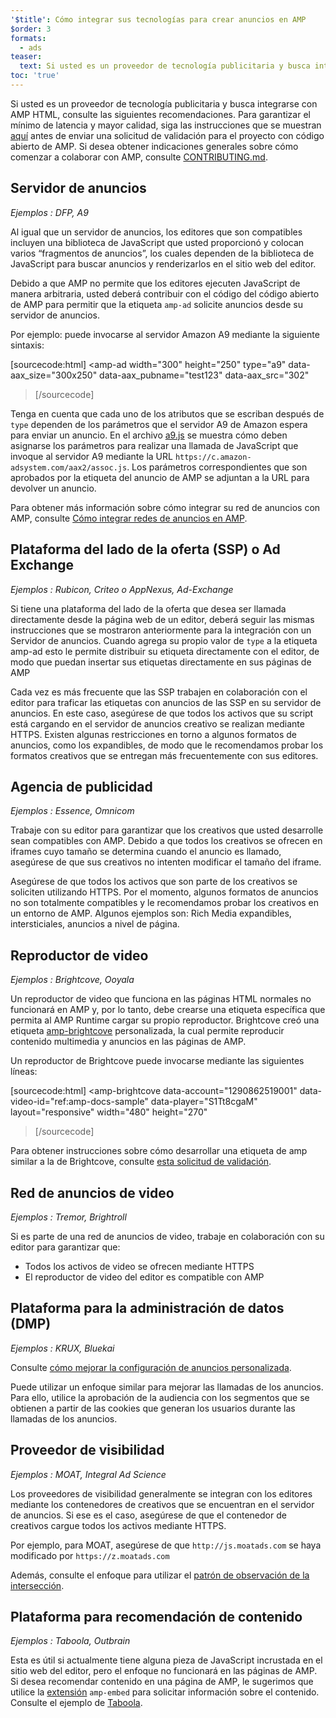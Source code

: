 ```yaml
---
'$title': Cómo integrar sus tecnologías para crear anuncios en AMP
$order: 3
formats:
  - ads
teaser:
  text: Si usted es un proveedor de tecnología publicitaria y busca integrarse con AMP HTML, consulte las siguientes recomendaciones.
toc: 'true'
---
```


<!--
This file is imported from https://github.com/ampproject/amphtml/blob/main/ads/_integration-guide.md.
Please do not change this file.
If you have found a bug or an issue please
have a look and request a pull request there.
-->

Si usted es un proveedor de tecnología publicitaria y busca integrarse con AMP HTML, consulte las siguientes recomendaciones. Para garantizar el mínimo de latencia y mayor calidad, siga las instrucciones que se muestran [aquí](https://github.com/ampproject/amphtml/blob/main/ads/../3p/README.md#ads) antes de enviar una solicitud de validación para el proyecto con código abierto de AMP. Si desea obtener indicaciones generales sobre cómo comenzar a colaborar con AMP, consulte [CONTRIBUTING.md](https://github.com/ampproject/amphtml/blob/main/ads/../docs/contributing.md).

## Servidor de anuncios <a name="ad-server"></a>

_Ejemplos : DFP, A9_

Al igual que un servidor de anuncios, los editores que son compatibles incluyen una biblioteca de JavaScript que usted proporcionó y colocan varios “fragmentos de anuncios”, los cuales dependen de la biblioteca de JavaScript para buscar anuncios y renderizarlos en el sitio web del editor.

Debido a que AMP no permite que los editores ejecuten JavaScript de manera arbitraria, usted deberá contribuir con el código del código abierto de AMP para permitir que la etiqueta `amp-ad` solicite anuncios desde su servidor de anuncios.

Por ejemplo: puede invocarse al servidor Amazon A9 mediante la siguiente sintaxis:

[sourcecode:html]
<amp-ad
width="300"
height="250"
type="a9"
data-aax_size="300x250"
data-aax_pubname="test123"
data-aax_src="302"

> </amp-ad>
> [/sourcecode]

Tenga en cuenta que cada uno de los atributos que se escriban después de `type` dependen de los parámetros que el servidor A9 de Amazon espera para enviar un anuncio. En el archivo [a9.js](https://github.com/ampproject/amphtml/blob/main/ads/./a9.js) se muestra cómo deben asignarse los parámetros para realizar una llamada de JavaScript que invoque al servidor A9 mediante la URL `https://c.amazon-adsystem.com/aax2/assoc.js`. Los parámetros correspondientes que son aprobados por la etiqueta del anuncio de AMP se adjuntan a la URL para devolver un anuncio.

Para obtener más información sobre cómo integrar su red de anuncios con AMP, consulte [Cómo integrar redes de anuncios en AMP](https://github.com/ampproject/amphtml/blob/main/ads/README.md).

## Plataforma del lado de la oferta (SSP) o Ad Exchange <a name="supply-side-platform-ssp-or-an-ad-exchange"></a>

_Ejemplos : Rubicon, Criteo o AppNexus, Ad-Exchange_

Si tiene una plataforma del lado de la oferta que desea ser llamada directamente desde la página web de un editor, deberá seguir las mismas instrucciones que se mostraron anteriormente para la integración con un Servidor de anuncios. Cuando agrega su propio valor de `type` a la etiqueta amp-ad esto le permite distribuir su etiqueta directamente con el editor, de modo que puedan insertar sus etiquetas directamente en sus páginas de AMP

Cada vez es más frecuente que las SSP trabajen en colaboración con el editor para traficar las etiquetas con anuncios de las SSP en su servidor de anuncios. En este caso, asegúrese de que todos los activos que su script está cargando en el servidor de anuncios creativo se realizan mediante HTTPS. Existen algunas restricciones en torno a algunos formatos de anuncios, como los expandibles, de modo que le recomendamos probar los formatos creativos que se entregan más frecuentemente con sus editores.

## Agencia de publicidad <a name="ad-agency"></a>

_Ejemplos : Essence, Omnicom_

Trabaje con su editor para garantizar que los creativos que usted desarrolle sean compatibles con AMP. Debido a que todos los creativos se ofrecen en iframes cuyo tamaño se determina cuando el anuncio es llamado, asegúrese de que sus creativos no intenten modificar el tamaño del iframe.

Asegúrese de que todos los activos que son parte de los creativos se soliciten utilizando HTTPS. Por el momento, algunos formatos de anuncios no son totalmente compatibles y le recomendamos probar los creativos en un entorno de AMP. Algunos ejemplos son: Rich Media expandibles, intersticiales, anuncios a nivel de página.

## Reproductor de video <a name="video-player"></a>

_Ejemplos : Brightcove, Ooyala_

Un reproductor de video que funciona en las páginas HTML normales no funcionará en AMP y, por lo tanto, debe crearse una etiqueta específica que permita al AMP Runtime cargar su propio reproductor. Brightcove creó una etiqueta [amp-brightcove](https://github.com/ampproject/amphtml/blob/main/extensions/amp-brightcove/amp-brightcove.md) personalizada, la cual permite reproducir contenido multimedia y anuncios en las páginas de AMP.

Un reproductor de Brightcove puede invocarse mediante las siguientes líneas:

[sourcecode:html]
<amp-brightcove
data-account="1290862519001"
data-video-id="ref:amp-docs-sample"
data-player="S1Tt8cgaM"
layout="responsive"
width="480"
height="270"

> </amp-brightcove>
> [/sourcecode]

Para obtener instrucciones sobre cómo desarrollar una etiqueta de amp similar a la de Brightcove, consulte [esta solicitud de validación](https://github.com/ampproject/amphtml/pull/1052).

## Red de anuncios de video <a name="video-ad-network"></a>

_Ejemplos : Tremor, Brightroll_

Si es parte de una red de anuncios de video, trabaje en colaboración con su editor para garantizar que:

- Todos los activos de video se ofrecen mediante HTTPS
- El reproductor de video del editor es compatible con AMP

## Plataforma para la administración de datos (DMP) <a name="data-management-platform-dmp"></a>

_Ejemplos : KRUX, Bluekai_

Consulte [cómo mejorar la configuración de anuncios personalizada](https://amp.dev/documentation/components/amp-ad#enhance-incoming-ad-configuration).

Puede utilizar un enfoque similar para mejorar las llamadas de los anuncios. Para ello, utilice la aprobación de la audiencia con los segmentos que se obtienen a partir de las cookies que generan los usuarios durante las llamadas de los anuncios.

## Proveedor de visibilidad <a name="viewability-provider"></a>

_Ejemplos : MOAT, Integral Ad Science_

Los proveedores de visibilidad generalmente se integran con los editores mediante los contenedores de creativos que se encuentran en el servidor de anuncios. Si ese es el caso, asegúrese de que el contenedor de creativos cargue todos los activos mediante HTTPS.

Por ejemplo, para MOAT, asegúrese de que `http://js.moatads.com` se haya modificado por `https://z.moatads.com`

Además, consulte el enfoque para utilizar el [patrón de observación de la intersección](https://github.com/ampproject/amphtml/blob/main/ads/README.md#ad-viewability).

## Plataforma para recomendación de contenido <a name="content-recommendation-platform"></a>

_Ejemplos : Taboola, Outbrain_

Esta es útil si actualmente tiene alguna pieza de JavaScript incrustada en el sitio web del editor, pero el enfoque no funcionará en las páginas de AMP. Si desea recomendar contenido en una página de AMP, le sugerimos que utilice la [extensión](https://amp.dev/documentation/components/amp-ad) `amp-embed` para solicitar información sobre el contenido. Consulte el ejemplo de [Taboola](https://github.com/ampproject/amphtml/blob/main/ads/taboola.md).
